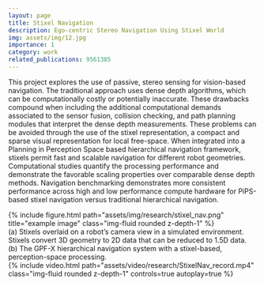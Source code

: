 ```yaml
---
layout: page
title: Stixel Navigation
description: Ego-centric Stereo Navigation Using Stixel World
img: assets/img/12.jpg
importance: 1
category: work
related_publications: 9561385
---
```


This project explores the use of passive, stereo sensing for vision-based navigation. The traditional approach uses dense depth algorithms, which can be computationally costly or potentially inaccurate. These drawbacks compound when including the additional computational demands associated to the sensor fusion, collision checking, and path planning modules that interpret the dense depth measurements. These problems can be avoided through the use of the stixel representation, a compact and sparse visual representation for local free-space. When integrated into a Planning in Perception Space based hierarchical navigation framework, stixels permit fast and scalable navigation for different robot geometries.
Computational studies quantify the processing performance and demonstrate the favorable scaling properties over comparable dense depth methods. Navigation benchmarking demonstrates more consistent performance across high and low performance compute hardware for PiPS-based stixel navigation versus traditional hierarchical navigation.

<div class="row">
    <div class="col-sm mt-3 mt-md-0">
        {% include figure.html path="assets/img/research/stixel_nav.png" title="example image" class="img-fluid rounded z-depth-1" %}
    </div>
</div>
<div class="caption">
    (a) Stixels overlaid on a robot’s camera view in a simulated environment. Stixels convert 3D geometry to 2D data that can be reduced to 1.5D data. (b) The GPF-X hierarchical navigation system with a stixel-based, perception-space processing.
</div>

<div class="row mt-3">
    <div class="col-sm mt-3 mt-md-0">
        {% include video.html path="assets/video/research/StixelNav_record.mp4" class="img-fluid rounded z-depth-1" controls=true autoplay=true %}
    </div>
</div>